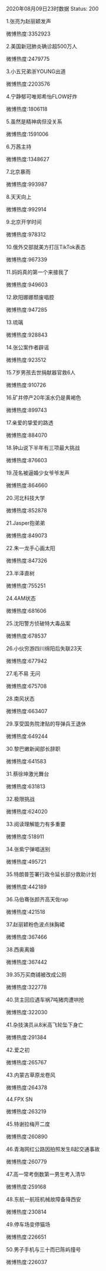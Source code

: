 2020年08月09日23时数据
Status: 200

1.张亮为赵丽颖发声

微博热度:3352923

2.美国新冠肺炎确诊超500万人

微博热度:2479775

3.小五兄弟浙YOUNG出道

微博热度:2203576

4.宁静郁可唯郑希怡FLOW好炸

微博热度:1806118

5.虽然是精神病但没关系

微博热度:1591006

6.万茜主持

微博热度:1348627

7.北京暴雨

微博热度:993987

8.天天向上

微博热度:992914

9.北京开学时间

微博热度:978312

10.俄外交部就美方打压TikTok表态

微博热度:967339

11.妈妈真的第一个来接我了

微博热度:949603

12.欧阳娜娜颓废唱腔

微博热度:947285

13.琉璃

微博热度:928843

14.张公案作者辟谣

微博热度:923512

15.7岁男孩去世捐献器官救6人

微博热度:910726

16.矿井停产20年溪水仍是黄褐色

微博热度:899743

17.亲爱的挚爱的路透

微博热度:884070

18.钟山说下半年有三项最大挑战

微博热度:876603

19.茂名被逼婚少女爷爷发声

微博热度:864660

20.河北科技大学

微博热度:852878

21.Jasper抱弟弟

微博热度:849073

22.朱一龙手心画太阳

微博热度:847326

23.半泽直树

微博热度:755251

24.4AM状态

微博热度:681606

25.沈阳警方侦破特大毒品案

微博热度:678537

26.小伙穷游四川绵阳后失联23天

微博热度:677942

27.毛不易 无问

微博热度:675708

28.南风状态

微博热度:663407

29.享受国务院津贴的导弹兵王退休

微博热度:649244

30.黎巴嫩新闻部长辞职

微博热度:641583

31.蔡徐坤激光舞台

微博热度:631813

32.极限挑战

微博热度:624020

33.阅读理解能力有多重要

微博热度:518911

34.张紫宁弹唱送别

微博热度:495721

35.特朗普签署行政令延长部分救助计划

微博热度:442189

36.马伯骞张颜齐高天佐rap

微博热度:421518

37.赵丽颖粉色波点抹胸裙

微博热度:367466

38.西奥离婚

微博热度:367442

39.35万买商铺被改成公厕

微博热度:322778

40.货主回应遇车祸7吨猪肉遭哄抢

微博热度:322030

41.杂技演员从8米高飞轮坠下身亡

微博热度:291384

42.爱之初

微博热度:265767

43.内蒙古草原龙卷风

微博热度:264378

44.FPX SN

微博热度:263219

45.特谢拉梅开二度

微博热度:260890

46.青海网红公路因拍照发生8起交通事故

微博热度:260779

47.高一常考倒数第一男生考入清华

微博热度:259168

48.东航一航班机械故障备降西安

微博热度:230814

49.停车场变停猫场

微博热度:226651

50.男子手机与三十而已陈屿撞号

微博热度:226037

